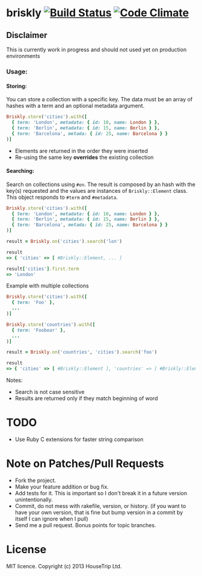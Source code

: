 briskly [![Build Status](https://travis-ci.org/pedrocunha/briskly.png)](https://travis-ci.org/pedrocunha/briskly) [![Code Climate](https://codeclimate.com/github/pedrocunha/briskly.png)](https://codeclimate.com/github/pedrocunha/briskly)
=====

## Disclaimer
This is currently work in progress and should not used yet on production environments


### Usage:

#### Storing:

You can store a collection with a specific key. The data must be an array of hashes with a term and an optional metadata argument. 

```ruby
Briskly.store('cities').with([
  { term: 'London', metadata: { id: 10, name: London } },
  { term: 'Berlin', metadata: { id: 15, name: Berlin } },
  { term: 'Barcelona', metada: { id: 25, name: Barcelona } }
)]
```

- Elements are returned in the order they were inserted
- Re-using the same key **overrides** the existing collection


#### Searching:

Search on collections using `#on`. The result is composed by an hash with the key(s) requested and the values are instances of `Briskly::Element` class. This object responds to `#term` and `#metadata`.
```ruby
Briskly.store('cities').with([
  { term: 'London', metadata: { id: 10, name: London } },
  { term: 'Berlin', metadata: { id: 15, name: Berlin } },
  { term: 'Barcelona', metada: { id: 25, name: Barcelona } }
)]

result = Briskly.on('cities').search('lon')

result
=> { 'cities' => [ #Briskly::Element, ... ]

result['cities'].first.term
=> 'London'
```

Example with multiple collections

```ruby
Briskly.store('cities').with([
  { term: 'Foo' },
  ...
)]

Briskly.store('countries').with([
  { term: 'Foobear' },
  ...
)]

result = Briskly.on('countries', 'cities').search('foo')

result
=> { 'cities' => [ #Briskly::Element ], 'countries' => [ #Briskly::Element ] }
```

Notes:
- Search is not case sensitive
- Results are returned only if they match beginning of word


TODO
=============================
- Use Ruby C extensions for faster string comparison

Note on Patches/Pull Requests
=============================

* Fork the project.
* Make your feature addition or bug fix.
* Add tests for it. This is important so I don't break it in a
  future version unintentionally.
* Commit, do not mess with rakefile, version, or history.
  (if you want to have your own version, that is fine but
   bump version in a commit by itself I can ignore when I pull)
* Send me a pull request. Bonus points for topic branches.

License
============
MIT licence. Copyright (c) 2013 HouseTrip Ltd.

